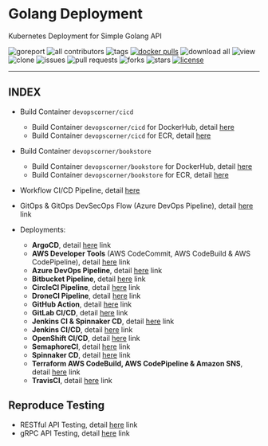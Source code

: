 # Golang Deployment

Kubernetes Deployment for Simple Golang API

![goreport](https://goreportcard.com/badge/github.com/devopscorner/golang-deployment/src)
![all contributors](https://img.shields.io/github/contributors/devopscorner/golang-deployment)
![tags](https://img.shields.io/github/v/tag/devopscorner/golang-deployment?sort=semver)
[![docker pulls](https://img.shields.io/docker/pulls/devopscorner/bookstore.svg)](https://hub.docker.com/r/devopscorner/bookstore/)
![download all](https://img.shields.io/github/downloads/devopscorner/golang-deployment/total.svg)
![view](https://views.whatilearened.today/views/github/devopscorner/golang-deployment.svg)
![clone](https://img.shields.io/badge/dynamic/json?color=success&label=clone&query=count&url=https://github.com/devopscorner/golang-deployment/blob/master/clone.json?raw=True&logo=github)
![issues](https://img.shields.io/github/issues/devopscorner/golang-deployment)
![pull requests](https://img.shields.io/github/issues-pr/devopscorner/golang-deployment)
![forks](https://img.shields.io/github/forks/devopscorner/golang-deployment)
![stars](https://img.shields.io/github/stars/devopscorner/golang-deployment)
[![license](https://img.shields.io/github/license/devopscorner/golang-deployment)](https://img.shields.io/github/license/devopscorner/golang-deployment)

---

## INDEX

- Build Container `devopscorner/cicd`
  - Build Container `devopscorner/cicd` for DockerHub, detail [here](https://github.com/devopscorner/devopscorner-container/blob/master/docs/container-cicd-dockerhub.md)
  - Build Container `devopscorner/cicd` for ECR, detail [here](https://github.com/devopscorner/devopscorner-container/blob/master/docs/container-cicd-ecr.md)

- Build Container `devopscorner/bookstore`
  - Build Container `devopscorner/bookstore` for DockerHub, detail [here](container-bookstore-dockerhub.md)
  - Build Container `devopscorner/bookstore` for ECR, detail [here](container-bookstore-ecr.md)

- Workflow CI/CD Pipeline, detail [here](workflow-cicd-bookstore-pipeline.md)

- GitOps & GitOps DevSecOps Flow (Azure DevOps Pipeline), detail [here](gitops-devsecops-flow-azure.md) link

- Deployments:
  - **ArgoCD**, detail [here](deployment-argocd.md) link
  - **AWS Developer Tools** (AWS CodeCommit, AWS CodeBuild & AWS CodePipeline), detail [here](deployment-aws-developer-tools.md) link
  - **Azure DevOps Pipeline**, detail [here](deployment-azure-devops.md) link
  - **Bitbucket Pipeline**, detail [here](deployment-bitbucket.md) link
  - **CircleCI Pipeline**, detail [here](deployment-circleci.md) link
  - **DroneCI Pipeline**, detail [here](deployment-droneci.md) link
  - **GitHub Action**, detail [here](deployment-github.md) link
  - **GitLab CI/CD**, detail [here](deployment-gitlab.md) link
  - **Jenkins CI & Spinnaker CD**, detail [here](deployment-jenkins-spinnaker.md) link
  - **Jenkins CI/CD**, detail [here](deployment-jenkins.md) link
  - **OpenShift CI/CD**, detail [here](deployment-openshift.md) link
  - **SemaphoreCI**, detail [here](deployment-semaphoreci.md) link
  - **Spinnaker CD**, detail [here](deployment-spinnaker.md) link
  - **Terraform AWS CodeBuild, AWS CodePipeline & Amazon SNS**, detail [here](deployment-terraform.md) link
  - **TravisCI**, detail [here](deployment-travisci.md) link


## Reproduce Testing

- RESTful API Testing, detail [here](test-restful-api.md) link
- gRPC API Testing, detail [here](test-grpc-api.md) link

